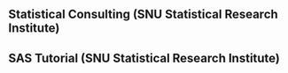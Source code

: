 <!-- ---
layout: default
title: Work Experience
parent: Teaching
nav_order: 3
--- -->

## Statistical Consulting (SNU Statistical Research Institute)

## SAS Tutorial (SNU Statistical Research Institute)

